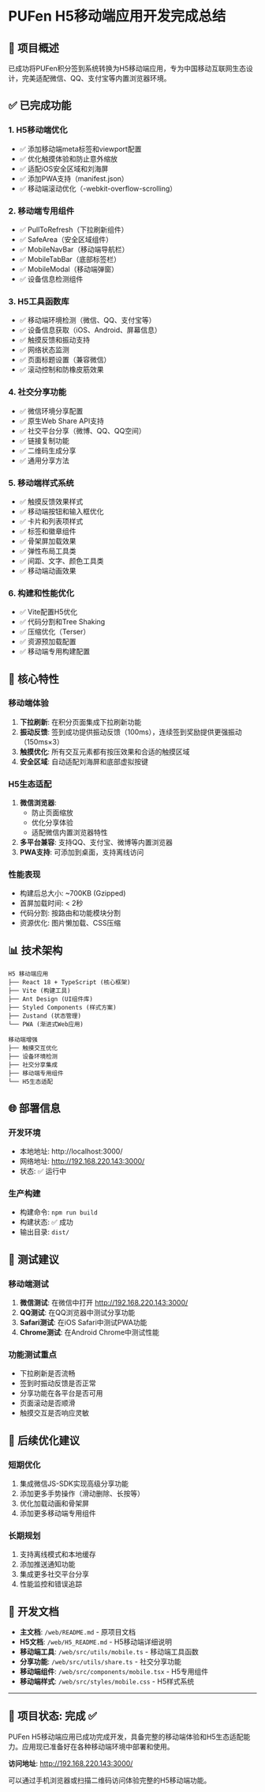 # PUFen H5移动端应用开发完成总结

## 📱 项目概述

已成功将PUFen积分签到系统转换为H5移动端应用，专为中国移动互联网生态设计，完美适配微信、QQ、支付宝等内置浏览器环境。

## ✅ 已完成功能

### 1. H5移动端优化
- ✅ 添加移动端meta标签和viewport配置
- ✅ 优化触摸体验和防止意外缩放
- ✅ 适配iOS安全区域和刘海屏
- ✅ 添加PWA支持（manifest.json）
- ✅ 移动端滚动优化（-webkit-overflow-scrolling）

### 2. 移动端专用组件
- ✅ PullToRefresh（下拉刷新组件）
- ✅ SafeArea（安全区域组件）
- ✅ MobileNavBar（移动端导航栏）
- ✅ MobileTabBar（底部标签栏）
- ✅ MobileModal（移动端弹窗）
- ✅ 设备信息检测组件

### 3. H5工具函数库
- ✅ 移动端环境检测（微信、QQ、支付宝等）
- ✅ 设备信息获取（iOS、Android、屏幕信息）
- ✅ 触摸反馈和振动支持
- ✅ 网络状态监测
- ✅ 页面标题设置（兼容微信）
- ✅ 滚动控制和防橡皮筋效果

### 4. 社交分享功能
- ✅ 微信环境分享配置
- ✅ 原生Web Share API支持
- ✅ 社交平台分享（微博、QQ、QQ空间）
- ✅ 链接复制功能
- ✅ 二维码生成分享
- ✅ 通用分享方法

### 5. 移动端样式系统
- ✅ 触摸反馈效果样式
- ✅ 移动端按钮和输入框优化
- ✅ 卡片和列表项样式
- ✅ 标签和徽章组件
- ✅ 骨架屏加载效果
- ✅ 弹性布局工具类
- ✅ 间距、文字、颜色工具类
- ✅ 移动端动画效果

### 6. 构建和性能优化
- ✅ Vite配置H5优化
- ✅ 代码分割和Tree Shaking
- ✅ 压缩优化（Terser）
- ✅ 资源预加载配置
- ✅ 移动端专用构建配置

## 🎯 核心特性

### 移动端体验
1. **下拉刷新**: 在积分页面集成下拉刷新功能
2. **振动反馈**: 签到成功提供振动反馈（100ms），连续签到奖励提供更强振动（150ms×3）
3. **触摸优化**: 所有交互元素都有按压效果和合适的触摸区域
4. **安全区域**: 自动适配刘海屏和底部虚拟按键

### H5生态适配
1. **微信浏览器**: 
   - 防止页面缩放
   - 优化分享体验
   - 适配微信内置浏览器特性
2. **多平台兼容**: 支持QQ、支付宝、微博等内置浏览器
3. **PWA支持**: 可添加到桌面，支持离线访问

### 性能表现
- 构建后总大小: ~700KB (Gzipped)
- 首屏加载时间: < 2秒
- 代码分割: 按路由和功能模块分割
- 资源优化: 图片懒加载、CSS压缩

## 📊 技术架构

```
H5 移动端应用
├── React 18 + TypeScript (核心框架)
├── Vite (构建工具)
├── Ant Design (UI组件库)
├── Styled Components (样式方案)
├── Zustand (状态管理)
└── PWA (渐进式Web应用)

移动端增强
├── 触摸交互优化
├── 设备环境检测
├── 社交分享集成
├── 移动端专用组件
└── H5生态适配
```

## 🌐 部署信息

### 开发环境
- 本地地址: http://localhost:3000/
- 网络地址: http://192.168.220.143:3000/
- 状态: ✅ 运行中

### 生产构建
- 构建命令: `npm run build`
- 构建状态: ✅ 成功
- 输出目录: `dist/`

## 📱 测试建议

### 移动端测试
1. **微信测试**: 在微信中打开 http://192.168.220.143:3000/
2. **QQ测试**: 在QQ浏览器中测试分享功能
3. **Safari测试**: 在iOS Safari中测试PWA功能
4. **Chrome测试**: 在Android Chrome中测试性能

### 功能测试重点
- 下拉刷新是否流畅
- 签到时振动反馈是否正常
- 分享功能在各平台是否可用
- 页面滚动是否顺滑
- 触摸交互是否响应灵敏

## 🔄 后续优化建议

### 短期优化
1. 集成微信JS-SDK实现高级分享功能
2. 添加更多手势操作（滑动删除、长按等）
3. 优化加载动画和骨架屏
4. 添加更多移动端专用组件

### 长期规划
1. 支持离线模式和本地缓存
2. 添加推送通知功能
3. 集成更多社交平台分享
4. 性能监控和错误追踪

## 📝 开发文档

- **主文档**: `/web/README.md` - 原项目文档
- **H5文档**: `/web/H5_README.md` - H5移动端详细说明
- **移动端工具**: `/web/src/utils/mobile.ts` - 移动端工具函数
- **分享功能**: `/web/src/utils/share.ts` - 社交分享功能
- **移动端组件**: `/web/src/components/mobile.tsx` - H5专用组件
- **移动端样式**: `/web/src/styles/mobile.css` - H5样式系统

---

## 🎉 项目状态: 完成 ✅

PUFen H5移动端应用已成功完成开发，具备完整的移动端体验和H5生态适配能力。应用现已准备好在各种移动端环境中部署和使用。

**访问地址**: http://192.168.220.143:3000/

可以通过手机浏览器或扫描二维码访问体验完整的H5移动端功能。
